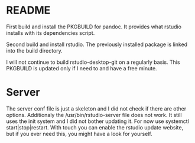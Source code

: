 README
=============

First build and install the PKGBUILD for pandoc. It provides what rstudio installs with its dependencies script.

Second build and install rstudio. The previously installed package is linked into the build directory.

I will not continue to build rstudio-desktop-git on a regularly basis. This PKGBUILD is updated only if I need to and have a free minute.

Server
=============

The server conf file is just a skeleton and I did not check if there are other options. Additionaly the /usr/bin/rstudio-server file does not work. It still uses the init system and I did not bother updating it. For now use systemctl start|stop|restart. With touch you can enable the rstudio update website, but if you ever need this, you might have a look for yourself.
